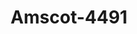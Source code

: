 ---
f_zip-code: 34691
f_state-code: FL
title: Amscot-4491
f_phone: 727-844-7211
f_city-only: Holiday
f_address: 3416 Us Highway 19 Holiday
f_location-unique-id: '4491'
slug: amscot-4491
updated-on: '2024-05-30T13:46:58.046Z'
created-on: '2024-05-30T13:36:59.803Z'
published-on: '2024-05-30T13:54:32.469Z'
f_city-state: cms/city/holiday-fl.md
f_company: cms/company/amscot.md
f_state: cms/state/florida.md
layout: '[payday-loan].html'
tags: payday-loan
---